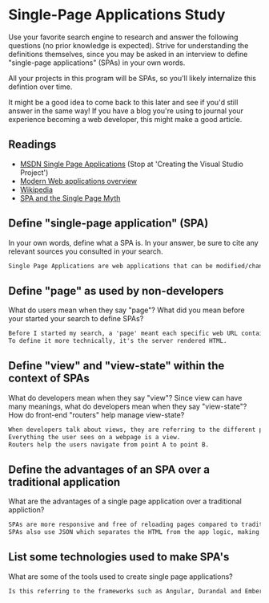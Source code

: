 # Single-Page Applications Study

Use your favorite search engine to research and answer the following questions
(no prior knowledge is expected). Strive for understanding the definitions
themselves, since you may be asked in an interview to define "single-page
applications" (SPAs) in your own words.

All your projects in this program will be SPAs, so you'll likely internalize
this defintion over time.

It might be a good idea to come back to this later and see if you'd still answer
in the same way! If you have a blog you're using to journal your experience
becoming a web developer, this might make a good article.

## Readings

-   [MSDN Single Page Applications](https://msdn.microsoft.com/en-us/magazine/dn463786.aspx) (Stop at 'Creating the Visual Studio Project')
-   [Modern Web applications overview](http://singlepageappbook.com/goal.html)
-   [Wikipedia](https://en.wikipedia.org/wiki/Single-page_application)
-   [SPA and the Single Page Myth](https://johnpapa.net/pageinspa/)

## Define "single-page application" (SPA)

In your own words, define what a SPA is. In your answer, be sure to cite any
relevant sources you consulted in your search.

```md
Single Page Applications are web applications that can be modified/changed as the user interacts with it.
```

## Define "page" as used by non-developers

What do users mean when they say "page"? What did you mean before your started
your search to define SPAs?

```md
Before I started my search, a 'page' meant each specific web URL containing different content.
To define it more technically, it's the server rendered HTML.
```

## Define "view" and "view-state" within the context of SPAs

What do developers mean when they say "view"? Since view can have many meanings,
what do developers mean when they say "view-state"? How do front-end "routers"
help manage view-state?

```md
When developers talk about views, they are referring to the different pages which contain HTML fragments.
Everything the user sees on a webpage is a view.
Routers help the users navigate from point A to point B.
```

## Define the advantages of an SPA over a traditional application

What are the advantages of a single page application over a traditional appliction?

```md
SPAs are more responsive and free of reloading pages compared to traditional applications.
SPAs also use JSON which separates the HTML from the app logic, making it easier to design each layer in the future.
```

## List some technologies used to make SPA's

What are some of the tools used to create single page applications?

```md
Is this referring to the frameworks such as Angular, Durandal and Ember?
```
